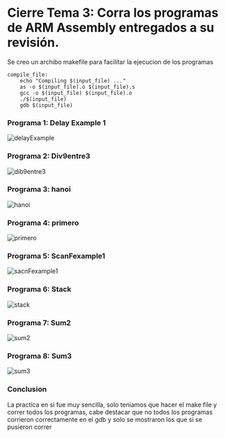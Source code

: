 # Cierre Tema 3: Corra los programas de ARM Assembly entregados a su revisión.

Se creo un archibo makefile para facilitar la ejecucion de los programas

```make
compile_file:
	echo "Compiling $(input_file) ..."
	as -o $(input_file).o $(input_file).s
	gcc -o $(input_file) $(input_file).o
	./$(input_file)
	gdb $(input_file)
```

### Programa 1: Delay Example 1

![delayExample](https://user-images.githubusercontent.com/95378364/169946909-a0d1b584-1d05-4efe-a27a-cd826eb4720f.png)

### Programa 2: Div9entre3

![dib9entre3](https://user-images.githubusercontent.com/95378364/169947017-02b704d4-1f72-4603-9a73-83d5a37d9b7c.png)

### Programa 3: hanoi

![hanoi](https://user-images.githubusercontent.com/95378364/169947059-2beac699-4c21-4b88-91bf-e6f632c5755e.png)

### Programa 4: primero

![primero](https://user-images.githubusercontent.com/95378364/169947085-222bb2e2-4416-4057-b11f-a604bd23f0aa.png)

### Programa 5: ScanFexample1

![sacnFexample1](https://user-images.githubusercontent.com/95378364/169947517-faa4e4e4-83b8-4b71-ad5c-cffac9a9e4a7.png)

### Programa 6: Stack

![stack](https://user-images.githubusercontent.com/95378364/169947552-c91ab681-de4d-4c88-b1b9-83c509916886.png)

### Programa 7: Sum2

![sum2](https://user-images.githubusercontent.com/95378364/169947583-4a83b559-a3b7-4d1b-8220-e4ee22138057.png)

### Programa 8: Sum3

![sum3](https://user-images.githubusercontent.com/95378364/169947624-28bf5acb-9cbf-45e0-a0fc-90733f61b92d.png)

### Conclusion
La practica en si fue muy sencilla, solo teniamos que hacer el make file y correr todos los programas, cabe destacar que no todos los programas corrieron correctamente en el gdb y solo se mostraron los que si se pusieron correr



